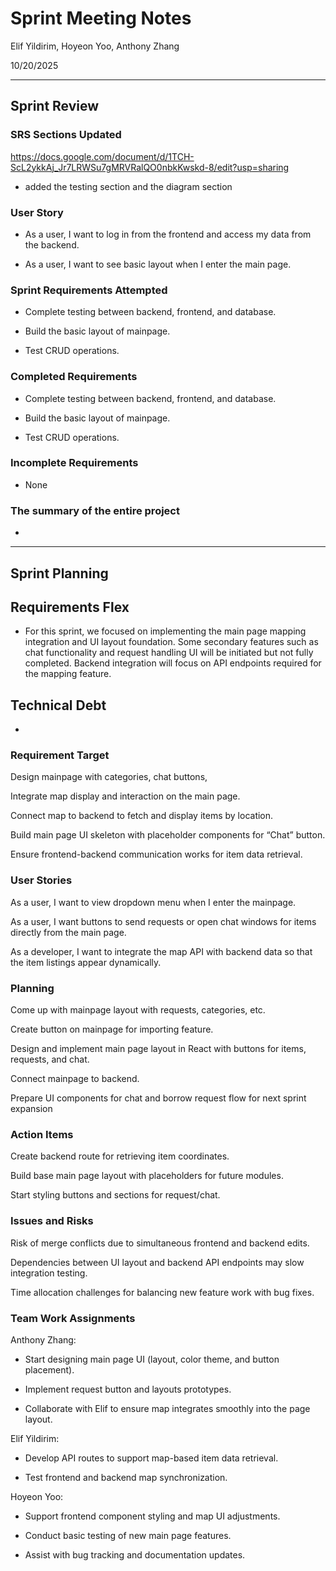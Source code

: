 # Sprint Meeting Notes


Elif Yildirim, Hoyeon Yoo, Anthony Zhang

10/20/2025

***

## Sprint Review

### SRS Sections Updated

https://docs.google.com/document/d/1TCH-ScL2ykkAj_Jr7LRWSu7gMRVRalQO0nbkKwskd-8/edit?usp=sharing
- added the testing section and the diagram section 

### User Story

- As a user, I want to log in from the frontend and access my data from the backend.

- As a user, I want to see basic layout when I enter the main page.

### Sprint Requirements Attempted

- Complete testing between backend, frontend, and database.

- Build the basic layout of mainpage.

- Test CRUD operations.

### Completed Requirements

- Complete testing between backend, frontend, and database.

- Build the basic layout of mainpage.

- Test CRUD operations.


### Incomplete Requirements

- None

### The summary of the entire project

- 

***

## Sprint Planning

## Requirements Flex
- For this sprint, we focused on implementing the main page mapping integration and UI layout foundation.
Some secondary features such as chat functionality and request handling UI will be initiated but not fully completed.
Backend integration will focus on API endpoints required for the mapping feature.

## Technical Debt
-

### Requirement Target
Design mainpage with categories, chat buttons, 

Integrate map display and interaction on the main page.

Connect map to backend to fetch and display items by location.

Build main page UI skeleton with placeholder components for “Chat” button.

Ensure frontend-backend communication works for item data retrieval.

### User Stories
As a user, I want to view dropdown menu when I enter the mainpage.

As a user, I want buttons to send requests or open chat windows for items directly from the main page.

As a developer, I want to integrate the map API with backend data so that the item listings appear dynamically.

### Planning
Come up with mainpage layout with requests, categories, etc.

Create button on mainpage for importing feature. 

Design and implement main page layout in React with buttons for items, requests, and chat.

Connect mainpage to backend. 

Prepare UI components for chat and borrow request flow for next sprint expansion

### Action Items
 Create backend route for retrieving item coordinates.

 Build base main page layout with placeholders for future modules.

 Start styling buttons and sections for request/chat.

### Issues and Risks
Risk of merge conflicts due to simultaneous frontend and backend edits.

Dependencies between UI layout and backend API endpoints may slow integration testing.

Time allocation challenges for balancing new feature work with bug fixes.

### Team Work Assignments

Anthony Zhang: 
- Start designing main page UI (layout, color theme, and button placement).

- Implement request button and layouts prototypes.

- Collaborate with Elif to ensure map integrates smoothly into the page layout.

Elif Yildirim: 
- Develop API routes to support map-based item data retrieval.

- Test frontend and backend map synchronization.

Hoyeon Yoo: 
- Support frontend component styling and map UI adjustments.

- Conduct basic testing of new main page features.

- Assist with bug tracking and documentation updates.

